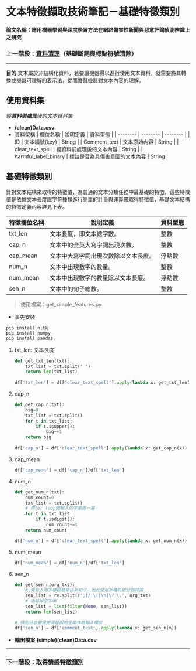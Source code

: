 # 文本特徵擷取技術筆記－基礎特徵類別
#### 論文名稱：應用機器學習與深度學習方法在網路傷害性新聞與惡意評論偵測辨識上之研究
### 上一階段：[資料清理](https://hackmd.io/@yizhenchen/rJZm-CILt)（基礎斷詞與標點符號清除）

---
**目的**
文本屬於非結構化資料，若要讓機器得以進行使用文本資料，就需要將其轉換成機器可理解的表示法，從而實踐機器對文本內容的理解。

## 使用資料集
*經**資料前處理**後的文本資料集*
* **(clean)Data.csv**
* 資料架構
    | 欄位名稱 | 說明定義 | 資料型態 |
    | -------- | -------- | -------- |
    | ID               | 文本編號(key)         | String |
    | Comment_text     | 文本原始內容           | String |
    | clear_text_spell | 經資料前處理後的文本內容 | String |
    | harmful_label_binary | 標註是否為具傷害意圖的文本內容 | String |

## 基礎特徵類別
針對文本結構來取得的特徵值，為普通的文本分類任務中最基礎的特徵，這些特徵值是依據文本長度跟字符種類進行簡單的計量與運算來取得特徵值，基礎文本結構的特徵定義內容詳見下表。


| 特徵欄位名稱 | 說明定義 | 資料型態 |
| -------- | -------- | -------- |
| txt_len | 文本長度，即文本總字數。 | 整數 |
| cap_n | 文本中的全英大寫字詞出現次數。 | 整數 |
| cap_mean | 文本中大寫字詞出現次數除以文本長度。 | 浮點數 |
| num_n | 文本中出現數字的數量。 | 整數 |
| num_mean | 文本中出現數字的數量除以文本長度。 | 浮點數 |
| sen_n | 文本中的句子總數。 | 整數 |

> 使用檔案：get_simple_features.py
* 事先安裝
```
pip install nltk
pip install numpy
pip install pandas
```
1. txt_len: 文本長度
    ```python    
    def get_txt_len(txt):
        txt_list = txt.split(' ')
        return len(txt_list)
        
    df['txt_len'] = df['clear_text_spell'].apply(lambda x: get_txt_len(x))
    ```
3. cap_n
    ```python
    def get_cap_n(txt):
        big=0
        txt_list = txt.split()
        for t in txt_list:
            if t.isupper():
                big+=1
        return big
        
    df['cap_n'] = df['clear_text_spell'].apply(lambda x: get_cap_n(x))
    ```
5. cap_mean
    ```python
    df['cap_mean'] = df['cap_n']/df['txt_len']
    ```
7. num_n
    ```python
    def get_num_n(txt):
        num_count=0
        txt_list = txt.split()
        # 用for loop把輸入的字串跑一遍
        for t in txt_list:
            if t.isdigit():
                num_count+=1
        return num_count
    
    df['num_n'] = df['clear_text_spell'].apply(lambda x: get_num_n(x))
    ```
9. num_mean
    ```python
    df['num_mean'] = df['num_n']/df['txt_len']
    ```
11. sen_n
    ```python
    def get_sen_n(org_txt):
        # 會有人用多種符號來區隔句子，因此使用多種符號分割評論
        sen_list = re.split(r';|/|\!|\n|\?|\.', org_txt)
        # 過濾掉空字串
        sen_list = list(filter(None, sen_list))
        return len(sen_list)
    
    # 特別注意要使用清理前的字串作為輸入欄位
    df['sen_n'] = df['comment_text'].apply(lambda x: get_sen_n(x))
    ```


* **輸出檔案**
    **(simple)(clean)Data.csv**
---

### 下一階段：[取得情感特徵類別](https://hackmd.io/@yizhenchen/Hkh3-hS8K)

